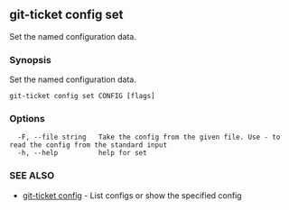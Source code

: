 ## git-ticket config set

Set the named configuration data.

### Synopsis

Set the named configuration data.

```
git-ticket config set CONFIG [flags]
```

### Options

```
  -F, --file string   Take the config from the given file. Use - to read the config from the standard input
  -h, --help          help for set
```

### SEE ALSO

* [git-ticket config](git-ticket_config.md)	 - List configs or show the specified config

